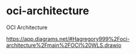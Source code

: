# oci-architecture
OCI Architecture

https://app.diagrams.net/#Hagregory999%2Foci-architecture%2Fmain%2FOCI%20WLS.drawio
